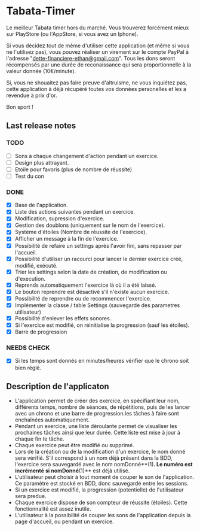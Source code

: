 # Tabata-Timer

Le meilleur Tabata timer hors du marché. Vous trouverez forcément mieux sur PlayStore (ou
l'AppStore, si vous avez un Iphone).

Si vous décidez tout de même d'utiliser cette application (et même si vous ne l'utilisez pas), vous pouvez réaliser un virement sur le compte PayPal à l'adresse "dette-financiere-ethan@gmail.com".
Tous les dons seront récompensés par une durée de reconaissance qui sera proportionnelle à la valeur donnée (10€/minute).

Si, vous ne shouaitez pas faire preuve d'altruisme, ne vous inquiétez pas, cette application à déjà récupéré toutes vos données personelles et les a revendue à prix d'or.

Bon sport !

## Last release notes

### TODO

- [ ] Sons à chaque changement d'action pendant un exercice.
- [ ] Design plus attrayant.
- [ ] Etoile pour favoris (plus de nombre de réussite)
- [ ] Test du con

### DONE

- [X] Base de l'application.
- [X] Liste des actions suivantes pendant un exercice.
- [X] Modification, supression d'exercice.
- [X] Gestion des doublons (uniquement sur le nom de l'exercice).
- [X] Système d'étoiles (Nombre de réussite de l'exercice).
- [X] Afficher un message à la fin de l'exercice.
- [X] Possibilité de refaire un settings après l'avoir fini, sans repasser par l'accueil.
- [X] Possibilité d'utiliser un racourci pour lancer le dernier exercice créé, modifié, exécuté.
- [X] Trier les settings selon la date de création, de modification ou d'execution.
- [X] Reprends automatiquement l'exercice là où il a été laissé.
- [X] Le bouton reprendre est désactivé s'il n'existe aucun exercice.
- [X] Possibilité de reprendre ou de recommencer l'exercice.
- [X] Implémenter la classe / table Settings (sauvegarde des parametres utilisateur)
- [X] Possibilité d'enlever les effets sonores.
- [X] Si l'exercice est modifié, on réinitialise la progression (sauf les étoiles).
- [X] Barre de progression

### NEEDS CHECK

- [X] Si les temps sont donnés en minutes/heures vérifier que le chrono soit bien réglé.

## Description de l'applicaton

- L'application permet de créer des exercice, en spécifiant leur nom, différents temps, nombre de
  séances, de répétitions, puis de les lancer avec un chrono et une barre de progression.les tâches à faire sont enchaînées automatiquement.
- Pendant un exercice, une liste déroulante permet de visualiser les prochaines tâches ainsi que leur
  durée. Cette liste est mise à jour à chaque fin te tâche.
- Chaque exercice peut être modifié ou supprimé.
- Lors de la création ou de la modification d'un exercice, le nom donné sera vérifié. S'il correspond
  à un nom déjà présent dans la BDD, l'exercice sera sauvegardé avec le nom
  nomDonné**(1)**. Le numéro est incrémenté si nomDonné**(1)** est déjà utilisé.
- L'utilisateur peut choisir à tout moment de couper le son de l'application. Ce paramètre est stocké en BDD, donc sauvegardé entre les sessions.
- Si un exercice est modifié, la progression (potentielle) de l'utilisateur sera predue.
- Chaque exercice dispose de son compteur de réussite (étoiles). Cette fonctionnalité est assez inutile.
- L'utilisateur à la possibilité de couper les sons de l'application depuis la page d'accueil, ou pendant un exercice.
